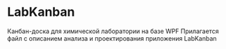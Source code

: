 # LabKanban
Канбан-доска для химической лаборатории на базе WPF
Прилагается файл с описанием анализа и проектирования приложения LabKanban
